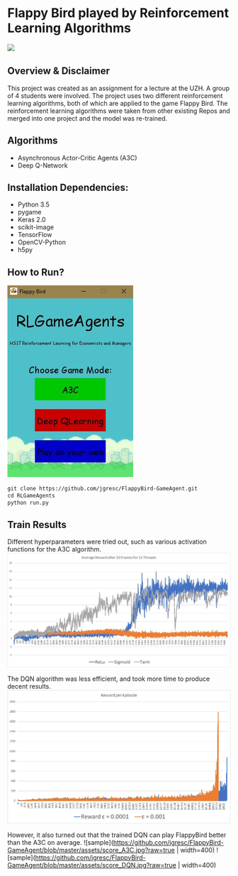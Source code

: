 # Flappy Bird played by Reinforcement Learning Algorithms

<img src="https://raw.githubusercontent.com/jgresc/FlappyBird-GameAgent/master/assets/flappyDemo.gif" width="150">

## Overview & Disclaimer
This project was created as an assignment for a lecture at the UZH. A group of 4 students were involved. The project uses two different reinforcement learning algorithms, both of which are applied to the game Flappy Bird. The reinforcement learning algorithms were taken from other existing Repos and merged into one project and the model was re-trained.

## Algorithms
- Asynchronous Actor-Critic Agents (A3C)
- Deep Q-Network

## Installation Dependencies:
* Python 3.5
* pygame
* Keras 2.0
* scikit-image
* TensorFlow
* OpenCV-Python
* h5py

## How to Run?
![samlpe](https://github.com/jgresc/FlappyBird-GameAgent/blob/master/assets/Start.jpg?raw=true)
```
git clone https://github.com/jgresc/FlappyBird-GameAgent.git
cd RLGameAgents
python run.py
```
## Train Results
Different hyperparameters were tried out, such as various activation functions for the A3C algorithm.
![sample](https://github.com/jgresc/FlappyBird-GameAgent/blob/master/assets/trainA3C.jpg?raw=true)

The DQN algorithm was less efficient, and took more time to produce decent results.
![sample](https://raw.githubusercontent.com/jgresc/FlappyBird-GameAgent/master/assets/trainDQN.jpg)


However, it also turned out that the trained DQN can play FlappyBird better than the A3C on average.
![sample](https://github.com/jgresc/FlappyBird-GameAgent/blob/master/assets/score_A3C.jpg?raw=true | width=400)
![sample](https://github.com/jgresc/FlappyBird-GameAgent/blob/master/assets/score_DQN.jpg?raw=true | width=400)
